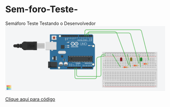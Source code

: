 # Sem-foro-Teste-
Semáforo Teste
Testando o Desenvolvedor
<img src="Shiny Elzing.png">


<a href="codigo.ino">Clique aqui para código</a>
